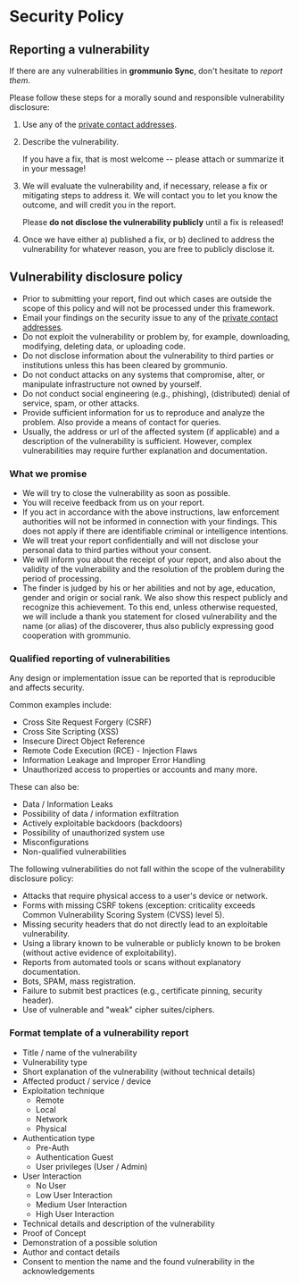 # Security Policy

## Reporting a vulnerability

If there are any vulnerabilities in **grommunio Sync**, don't hesitate to _report them_.

Please follow these steps for a morally sound and responsible vulnerability disclosure:

1. Use any of the [private contact addresses](https://github.com/grommunio/grommunio-sync#support).

2. Describe the vulnerability.

   If you have a fix, that is most welcome -- please attach or summarize it in your message!

3. We will evaluate the vulnerability and, if necessary, release a fix or mitigating steps to address it. We will contact you to let you know the outcome, and will credit you in the report.

   Please **do not disclose the vulnerability publicly** until a fix is released!

4. Once we have either a) published a fix, or b) declined to address the vulnerability for whatever reason, you are free to publicly disclose it.

## Vulnerability disclosure policy

- Prior to submitting your report, find out which cases are outside the scope of this policy and will not be processed under this framework.
- Email your findings on the security issue to any of the [private contact addresses](https://github.com/grommunio/grommunio-sync#support).
- Do not exploit the vulnerability or problem by, for example, downloading, modifying, deleting data, or uploading code.
- Do not disclose information about the vulnerability to third parties or institutions unless this has been cleared by grommunio.
- Do not conduct attacks on any systems that compromise, alter, or manipulate infrastructure not owned by yourself.
- Do not conduct social engineering (e.g., phishing), (distributed) denial of service, spam, or other attacks.
- Provide sufficient information for us to reproduce and analyze the problem. Also provide a means of contact for queries.
- Usually, the address or url of the affected system (if applicable) and a description of the vulnerability is sufficient. However, complex vulnerabilities may require further explanation and documentation.

### What we promise

- We will try to close the vulnerability as soon as possible.
- You will receive feedback from us on your report.
- If you act in accordance with the above instructions, law enforcement authorities will not be informed in connection with your findings. This does not apply if there are identifiable criminal or intelligence intentions.
- We will treat your report confidentially and will not disclose your personal data to third parties without your consent.
- We will inform you about the receipt of your report, and also about the validity of the vulnerability and the resolution of the problem during the period of processing.
- The finder is judged by his or her abilities and not by age, education, gender and origin or social rank. We also show this respect publicly and recognize this achievement. To this end, unless otherwise requested, we will include a thank you statement for closed vulnerability and the name (or alias) of the discoverer, thus also publicly expressing good cooperation with grommunio.

### Qualified reporting of vulnerabilities

Any design or implementation issue can be reported that is reproducible and affects security.

Common examples include:

- Cross Site Request Forgery (CSRF)
- Cross Site Scripting (XSS)
- Insecure Direct Object Reference
- Remote Code Execution (RCE) - Injection Flaws
- Information Leakage and Improper Error Handling
- Unauthorized access to properties or accounts and many more.

These can also be:

- Data / Information Leaks
- Possibility of data / information exfiltration
- Actively exploitable backdoors (backdoors)
- Possibility of unauthorized system use
- Misconfigurations
- Non-qualified vulnerabilities

The following vulnerabilities do not fall within the scope of the vulnerability disclosure policy:

- Attacks that require physical access to a user's device or network.
- Forms with missing CSRF tokens (exception: criticality exceeds Common Vulnerability Scoring System (CVSS) level 5).
- Missing security headers that do not directly lead to an exploitable vulnerability.
- Using a library known to be vulnerable or publicly known to be broken (without active evidence of exploitability).
- Reports from automated tools or scans without explanatory documentation.
- Bots, SPAM, mass registration.
- Failure to submit best practices (e.g., certificate pinning, security header).
- Use of vulnerable and "weak" cipher suites/ciphers.

### Format template of a vulnerability report

- Title / name of the vulnerability
- Vulnerability type
- Short explanation of the vulnerability (without technical details)
- Affected product / service / device
- Exploitation technique
  - Remote
  - Local
  - Network
  - Physical
- Authentication type
  - Pre-Auth
  - Authentication Guest
  - User privileges (User / Admin)
- User Interaction
  - No User
  - Low User Interaction
  - Medium User Interaction
  - High User Interaction
- Technical details and description of the vulnerability
- Proof of Concept
- Demonstration of a possible solution
- Author and contact details
- Consent to mention the name and the found vulnerability in the acknowledgements
